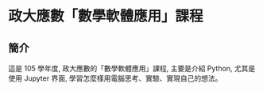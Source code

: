 # 政大應數「數學軟體應用」課程

## 簡介
這是 105 學年度, 政大應數的「數學軟體應用」課程, 主要是介紹 Python, 尤其是使用 Jupyter 界面, 學習怎麼樣用電腦思考、實驗、實現自己的想法。
